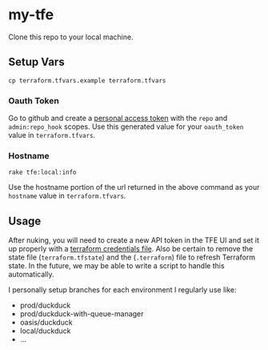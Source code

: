 # my-tfe

Clone this repo to your local machine.

## Setup Vars
```
cp terraform.tfvars.example terraform.tfvars
```

### Oauth Token
Go to github and create a [personal access token](https://github.com/settings/tokens/new)
with the `repo` and `admin:repo_hook` scopes. Use this generated value for your
`oauth_token` value in `terraform.tfvars`.

### Hostname
```
rake tfe:local:info
```
Use the hostname portion of the url returned in the above command as your
`hostname` value in `terraform.tfvars`.


## Usage
After nuking, you will need to create a new API token in the TFE UI and set it
up properly with a [terraform credentials file](https://www.terraform.io/docs/commands/cli-config.html#available-settings). Also be certain to remove the state file (`terraform.tfstate`) and the (`.terraform`) file to refresh Terraform state. In the future, we may be able
to write a script to handle this automatically.

I personally setup branches for each environment I regularly use like:
* prod/duckduck
* prod/duckduck-with-queue-manager
* oasis/duckduck
* local/duckduck
* ...
